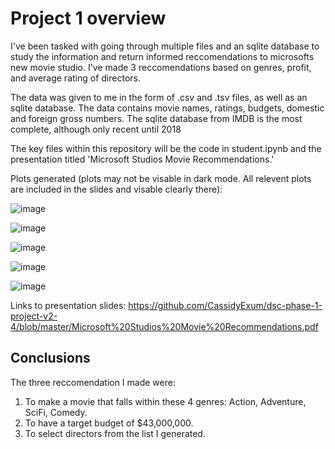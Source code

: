 # Project 1 overview

I've been tasked with going through multiple files and an sqlite database to study the information and return informed reccomendations to microsofts new movie studio. I've made 3 reccomendations based on genres, profit, and average rating of directors.

The data was given to me in the form of .csv and .tsv files, as well as an sqlite database. The data contains movie names, ratings, budgets, domestic and foreign gross numbers. The sqlite database from IMDB is the most complete, although only recent until 2018

The key files within this repository will be the code in student.ipynb and the presentation titled 'Microsoft Studios Movie Recommendations.'

Plots generated (plots may not be visable in dark mode. All relevent plots are included in the slides and visable clearly there):

![image](https://user-images.githubusercontent.com/104473048/174496563-faccd16b-3d81-4ae9-893e-97077f14ce88.png)

![image](https://user-images.githubusercontent.com/104473048/174496565-3c7cdc17-194e-4958-9be0-ed53974e26bd.png)

![image](https://user-images.githubusercontent.com/104473048/174496571-c5f685ca-77d5-4301-a0a3-1ee9947ffb13.png)

![image](https://user-images.githubusercontent.com/104473048/174496576-919d2097-b031-4f67-b690-1171d63b75ef.png)

![image](https://user-images.githubusercontent.com/104473048/174496584-4b48415e-f2d1-4188-a273-3b5dda9cd588.png)

Links to presentation slides: https://github.com/CassidyExum/dsc-phase-1-project-v2-4/blob/master/Microsoft%20Studios%20Movie%20Recommendations.pdf


## Conclusions

The three reccomendation I made were:
1. To make a movie that falls within these 4 genres: Action, Adventure, SciFi, Comedy.
2. To have a target budget of $43,000,000.
3. To select directors from the list I generated.


